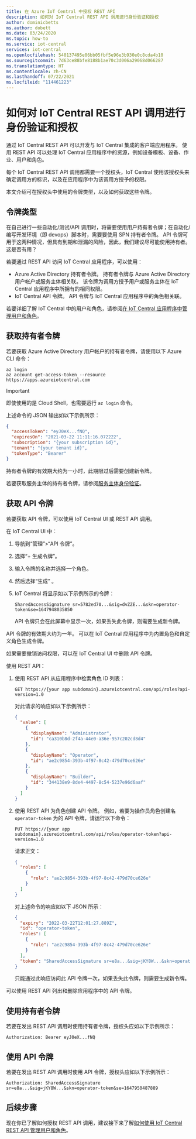 ```yaml
---
title: 在 Azure IoT Central 中授权 REST API
description: 如何对 IoT Central REST API 调用进行身份验证和授权
author: dominicbetts
ms.author: dobett
ms.date: 03/24/2020
ms.topic: how-to
ms.service: iot-central
services: iot-central
ms.openlocfilehash: 540137495e06bb05fbf5e96e3b930e0c8cda4b10
ms.sourcegitcommit: 7d63ce88bfe8188b1ae70c3d006a29068d066287
ms.translationtype: HT
ms.contentlocale: zh-CN
ms.lasthandoff: 07/22/2021
ms.locfileid: "114461223"
---
```

# <a name="how-to-authenticate-and-authorize-iot-central-rest-api-calls"></a>如何对 IoT Central REST API 调用进行身份验证和授权

通过 IoT Central REST API 可以开发与 IoT Central 集成的客户端应用程序。 使用 REST API 可以处理 IoT Central 应用程序中的资源，例如设备模板、设备、作业、用户和角色。

每个 IoT Central REST API 调用都需要一个授权头，IoT Central 使用该授权头来确定调用方的标识，以及在应用程序中为该调用方授予的权限。

本文介绍可在授权头中使用的令牌类型，以及如何获取这些令牌。

## <a name="token-types"></a>令牌类型

在自己进行一些自动化/测试/API 调用时，将需要使用用户持有者令牌；在自动化/编写开发环境（即 devops）脚本时，需要要使用 SPN 持有者令牌。 API 令牌可用于这两种情况，但具有到期和泄漏的风险，因此，我们建议尽可能使用持有者。 这是否有用？ 

若要通过 REST API 访问 IoT Central 应用程序，可以使用：

- Azure Active Directory 持有者令牌。 持有者令牌与 Azure Active Directory 用户帐户或服务主体相关联。 该令牌为调用方授予用户或服务主体在 IoT Central 应用程序中所拥有的相同权限。
- IoT Central API 令牌。 API 令牌与 IoT Central 应用程序中的角色相关联。

若要详细了解 IoT Central 中的用户和角色，请参阅[在 IoT Central 应用程序中管理用户和角色](howto-manage-users-roles.md)。

## <a name="get-a-bearer-token"></a>获取持有者令牌

若要获取 Azure Active Directory 用户帐户的持有者令牌，请使用以下 Azure CLI 命令：

```azurecli
az login
az account get-access-token --resource https://apps.azureiotcentral.com
```

> [!IMPORTANT]
> 即使使用的是 Cloud Shell，也需要运行 `az login` 命令。

上述命令的 JSON 输出如以下示例所示：

```json
{
  "accessToken": "eyJ0eX...fNQ",
  "expiresOn": "2021-03-22 11:11:16.072222",
  "subscription": "{your subscription id}",
  "tenant": "{your tenant id}",
  "tokenType": "Bearer"
}
```

持有者令牌的有效期大约为一小时，此期限过后需要创建新令牌。

若要获取服务主体的持有者令牌，请参阅[服务主体身份验证](/rest/api/iotcentral/authentication#service-principal-authentication)。

## <a name="get-an-api-token"></a>获取 API 令牌

若要获取 API 令牌，可以使用 IoT Central UI 或 REST API 调用。

在 IoT Central UI 中：

1. 导航到“管理”>“API 令牌”。
1. 选择“+ 生成令牌”。
1. 输入令牌的名称并选择一个角色。
1. 然后选择“生成”  。
1. IoT Central 将显示如以下示例所示的令牌：

    `SharedAccessSignature sr=5782ed70...&sig=dvZZE...&skn=operator-token&se=1647948035850`

    API 令牌只会在此屏幕中显示一次，如果丢失此令牌，则需要生成新令牌。

API 令牌的有效期大约为一年。 可以在 IoT Central 应用程序中为内置角色和自定义角色生成令牌。

如果需要撤销访问权限，可以在 IoT Central UI 中删除 API 令牌。

使用 REST API：

1. 使用 REST API 从应用程序中检索角色 ID 列表：

    ```http
    GET https://{your app subdomain}.azureiotcentral.com/api/roles?api-version=1.0
    ```

    对此请求的响应如以下示例所示：

    ```json
    {
      "value": [
        {
          "displayName": "Administrator",
          "id": "ca310b8d-2f4a-44e0-a36e-957c202cd8d4"
        },
        {
          "displayName": "Operator",
          "id": "ae2c9854-393b-4f97-8c42-479d70ce626e"
        },
        {
          "displayName": "Builder",
          "id": "344138e9-8de4-4497-8c54-5237e96d6aaf"
        }
      ]
    }
    ```

1. 使用 REST API 为角色创建 API 令牌。 例如，若要为操作员角色创建名 `operator-token` 为的 API 令牌，请运行以下命令：

    ```http
    PUT https://{your app subdomain}.azureiotcentral.com/api/roles/operator-token?api-version=1.0
    ```

    请求正文：

    ```json
    {
      "roles": [
        {
          "role": "ae2c9854-393b-4f97-8c42-479d70ce626e"
        }
      ]
    }
    ```

    对上述命令的响应如以下 JSON 所示：

    ```json
    {
      "expiry": "2022-03-22T12:01:27.889Z",
      "id": "operator-token",
      "roles": [
        {
          "role": "ae2c9854-393b-4f97-8c42-479d70ce626e"
        }
      ],
      "token": "SharedAccessSignature sr=e8a...&sig=jKY8W...&skn=operator-token&se=1647950487889"
    }
    ```

    只能通过此响应访问此 API 令牌一次，如果丢失此令牌，则需要生成新令牌。

可以使用 REST API 列出和删除应用程序中的 API 令牌。

## <a name="use-a-bearer-token"></a>使用持有者令牌

若要在发出 REST API 调用时使用持有者令牌，授权头应如以下示例所示：

`Authorization: Bearer eyJ0eX...fNQ`

## <a name="use-an-api-token"></a>使用 API 令牌

若要在发出 REST API 调用时使用 API 令牌，授权头应如以下示例所示：

`Authorization: SharedAccessSignature sr=e8a...&sig=jKY8W...&skn=operator-token&se=1647950487889`

## <a name="next-steps"></a>后续步骤

现在你已了解如何授权 REST API 调用，建议接下来了解[如何使用 IoT Central REST API 管理用户和角色](howto-manage-users-roles-with-rest-api.md)。
